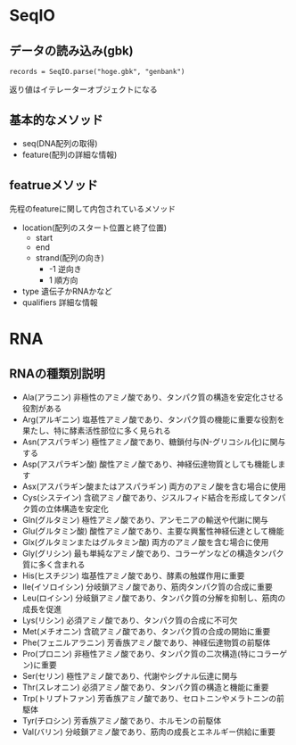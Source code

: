# SeqIO

## データの読み込み(gbk)
```
records = SeqIO.parse("hoge.gbk", "genbank")
```
返り値はイテレーターオブジェクトになる
## 基本的なメソッド
- seq(DNA配列の取得)
- feature(配列の詳細な情報)

## featrueメソッド
先程のfeatureに関して内包されているメソッド
- location(配列のスタート位置と終了位置)
    - start
    - end
    - strand(配列の向き)
        - -1 逆向き
        - 1  順方向
- type 遺伝子かRNAかなど
- qualifiers 詳細な情報 

# RNA

## RNAの種類別説明
- Ala(アラニン) 非極性のアミノ酸であり、タンパク質の構造を安定化させる役割がある
- Arg(アルギニン) 塩基性アミノ酸であり、タンパク質の機能に重要な役割を果たし、特に酵素活性部位に多く見られる
- Asn(アスパラギン) 極性アミノ酸であり、糖鎖付与(N-グリコシル化)に関与する
- Asp(アスパラギン酸) 酸性アミノ酸であり、神経伝達物質としても機能します
- Asx(アスパラギン酸またはアスパラギン) 両方のアミノ酸を含む場合に使用
- Cys(システイン) 含硫アミノ酸であり、ジスルフィド結合を形成してタンパク質の立体構造を安定化
- Gln(グルタミン) 極性アミノ酸であり、アンモニアの輸送や代謝に関与
- Glu(グルタミン酸) 酸性アミノ酸であり、主要な興奮性神経伝達として機能
- Glx(グルタミンまたはグルタミン酸) 両方のアミノ酸を含む場合に使用
- Gly(グリシン) 最も単純なアミノ酸であり、コラーゲンなどの構造タンパク質に多く含まれる
- His(ヒスチジン) 塩基性アミノ酸であり、酵素の触媒作用に重要
- Ile(イソロイシン) 分岐鎖アミノ酸であり、筋肉タンパク質の合成に重要
- Leu(ロイシン) 分岐鎖アミノ酸であり、タンパク質の分解を抑制し、筋肉の成長を促進
- Lys(リシン) 必須アミノ酸であり、タンパク質の合成に不可欠
- Met(メチオニン) 含硫アミノ酸であり、タンパク質の合成の開始に重要
- Phe(フェニルアラニン) 芳香族アミノ酸であり、神経伝達物質の前駆体
- Pro(プロニン) 非極性アミノ酸であり、タンパク質の二次構造(特にコラーゲン)に重要
- Ser(セリン) 極性アミノ酸であり、代謝やシグナル伝達に関与
- Thr(スレオニン) 必須アミノ酸であり、タンパク質の構造と機能に重要
- Trp(トリプトファン) 芳香族アミノ酸であり、セロトニンやメラトニンの前駆体
- Tyr(チロシン) 芳香族アミノ酸であり、ホルモンの前駆体
- Val(バリン) 分岐鎖アミノ酸であり、筋肉の成長とエネルギー供給に重要